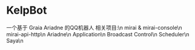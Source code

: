 # KelpBot
一个基于  Graia Ariadne 的QQ机器人
相关项目:\n
mirai & mirai-console\n
mirai-api-http\n
Ariadne\n
Application\n
Broadcast Control\n
Scheduler\n
Saya\n
